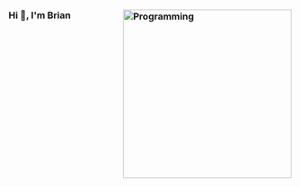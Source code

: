 ### Hi 👋, I'm Brian <img align="right" alt="Programming" width="300" src="https://cdn.dribbble.com/users/1162077/screenshots/4681897/media/e612f71d1ebbfb407dd5d045c219407e.gif">

<!--
**bkbrock59/bkbrock59** is a ✨ _special_ ✨ repository because its `README.md` (this file) appears on your GitHub profile.

Here are some ideas to get you started:

- 🔭 I’m currently working on ...
- 🌱 I’m currently learning ...
- 👯 I’m looking to collaborate on ...
- 🤔 I’m looking for help with ...
- 💬 Ask me about ...
- 📫 How to reach me: ...
- 😄 Pronouns: ...
- ⚡ Fun fact: ...
-->
